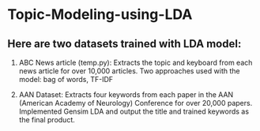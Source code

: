 # Topic-Modeling-using-LDA

## Here are two datasets trained with LDA model:

1. ABC News article (temp.py): Extracts the topic and keyboard from each news article for over 10,000 articles. Two approaches used with the model: bag of words, TF-IDF

2. AAN Dataset: Extracts four keywords from each paper in the AAN (American Academy of Neurology) Conference for over 20,000 papers. Implemented Gensim LDA and output the title and trained keywords as the final product.
